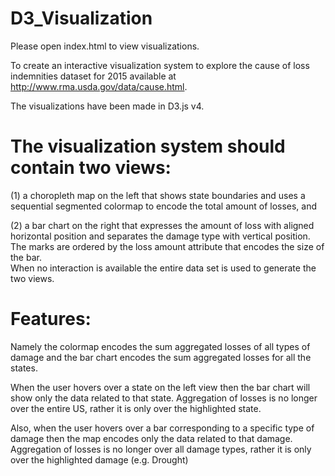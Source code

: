 # D3_Visualization

Please open index.html to view visualizations.

To create an  interactive  visualization  system  to  explore  the  cause  of  loss  indemnities  dataset  for 2015 available at http://www.rma.usda.gov/data/cause.html. 

The visualizations have been made in D3.js v4.

# The visualization system should contain two views:

(1) a choropleth map on the left that shows state boundaries and uses a sequential segmented colormap to encode the total amount of losses, and 

(2) a bar chart on the right that expresses the amount of loss with aligned horizontal position and separates the damage type with vertical position. 
The marks are ordered by the loss amount attribute  that  encodes  the  size  of  the  bar.  
When  no  interaction  is  available  the  entire data  set  is used to generate the two views.

# Features:

Namely the colormap encodes the sum aggregated losses of all types of damage and the bar chart encodes the sum aggregated losses for all the states.

When  the user  hovers  over  a  state  on  the  left  view  then  the  bar chart  will  show  only  the  data  related  to  that  state.  Aggregation  of  losses  is  no  longer  over  the entire US, rather it is only over the highlighted state.

Also,  when  the  user  hovers  over  a  bar corresponding  to  a  specific  type  of  damage  then  the  map encodes only  the  data  related  to  that damage.  Aggregation  of  losses  is  no  longer  over  all  damage  types,  rather  it  is  only  over  the highlighted damage (e.g. Drought)

